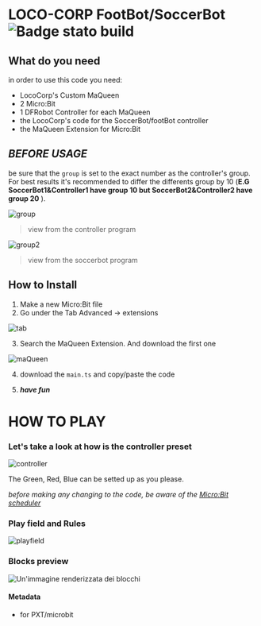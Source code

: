 # LOCO-CORP FootBot/SoccerBot ![Badge stato build](https://github.com/them1rk/lococorp-soccerbot/workflows/MakeCode/badge.svg)

## What do you need
in order to use this code you need:
- LocoCorp's Custom MaQueen
- 2 Micro:Bit
- 1 DFRobot Controller for each MaQueen
- the LocoCorp's code for the SoccerBot/footBot controller
- the MaQueen Extension for Micro:Bit

## **_BEFORE USAGE_**
be sure that the `group` is set to the exact number as the controller's group. For best results it's recommended to differ the differents group by 10 (__E.G SoccerBot1&Controller1 have group 10 but SoccerBot2&Controller2 have group 20__ ).

![group](https://github.com/them1rk/lococorp-soccerbot/raw/master/.github/makecode/group.png) 
>view from the controller program

![group2](https://github.com/them1rk/lococorp-soccerbot/raw/master/.github/makecode/group2.png)

>view from the soccerbot program

## How to Install

1) Make a new Micro:Bit file
2) Go under the Tab Advanced -> extensions

![tab](https://github.com/them1rk/lococorp-soccerbot/raw/master/.github/makecode/extensionTab.png)

3) Search the MaQueen Extension. And download the first one

![maQueen](https://github.com/them1rk/lococorp-soccerbot/raw/master/.github/makecode/maQueenExtension.png)

4) download the `main.ts` and copy/paste the code

5) ***have fun***

# HOW TO PLAY

### Let's take a look at how is the controller preset

![controller](https://github.com/them1rk/lococorp-soccerbot/raw/master/.github/makecode/controller.png)

The Green, Red, Blue can be setted up as you please.

*before making any changing to the code, be aware of the [Micro:Bit scheduler](https://makecode.microbit.org/device/reactive)*

### Play field and Rules

![playfield](https://github.com/them1rk/lococorp-soccerbot/raw/master/.github/makecode/fieldsAndRules.png)

### Blocks preview
![Un'immagine renderizzata dei blocchi](https://github.com/them1rk/lococorp-soccerbot/raw/master/.github/makecode/blocks.png)

#### Metadata

* for PXT/microbit
<script src="https://makecode.com/gh-pages-embed.js"></script><script>makeCodeRender("{{ site.makecode.home_url }}", "{{ site.github.owner_name }}/{{ site.github.repository_name }}");</script>
